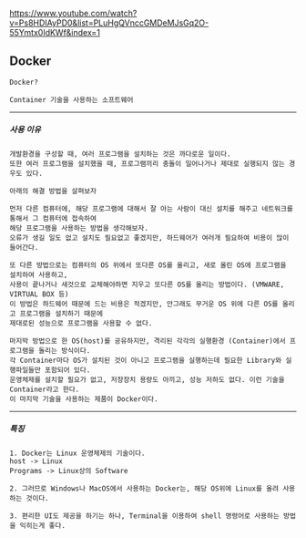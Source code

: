 https://www.youtube.com/watch?v=Ps8HDIAyPD0&list=PLuHgQVnccGMDeMJsGq2O-55Ymtx0IdKWf&index=1

<h2> Docker </h2>

    Docker?
    
    Container 기술을 사용하는 소프트웨어

---
    
<h5> 사용 이유 </h5>
    
    개발환경을 구성할 때, 여러 프로그램을 설치하는 것은 까다로운 일이다.
    또한 여러 프로그램을 설치했을 때, 프로그램끼리 충돌이 일어나거나 제대로 실행되지 않는 경우도 있다.
    
    아래의 해결 방법을 살펴보자

    먼저 다른 컴퓨터에, 해당 프로그램에 대해서 잘 아는 사람이 대신 설치를 해주고 네트워크를 통해서 그 컴퓨터에 접속하여
    해당 프로그램을 사용하는 방법을 생각해보자. 
    오류가 생길 일도 없고 설치도 필요없고 좋겠지만, 하드웨어가 여러개 필요하여 비용이 많이 들어간다.

    또 다른 방법으로는 컴퓨터의 OS 위에서 또다른 OS를 올리고, 새로 올린 OS에 프로그램을 설치하여 사용하고,
    사용이 끝나거나 새것으로 교체해야하면 지우고 또다른 OS를 올리는 방법이다. (VMWARE, VIRTUAL BOX 등)
    이 방법은 하드웨어 때문에 드는 비용은 적겠지만, 안그래도 무거운 OS 위에 다른 OS를 올리고 프로그램을 설치하기 때문에
    제대로된 성능으로 프로그램을 사용할 수 없다.

    마지막 방법으로 한 OS(host)를 공유하지만, 격리된 각각의 실행환경 (Container)에서 프로그램을 돌리는 방식이다.
    각 Container마다 OS가 설치된 것이 아니고 프로그램을 실행하는데 필요한 Library와 실행파일들만 포함되어 있다.
    운영체제를 설치할 필요가 없고, 저장장치 용량도 아끼고, 성능 저하도 없다. 이런 기술을 Container라고 한다.
    이 마지막 기술을 사용하는 제품이 Docker이다.

---

<h5> 특징 </h5>

    1. Docker는 Linux 운영체제의 기술이다.
    host -> Linux
    Programs -> Linux상의 Software

    2. 그러므로 Windows나 MacOS에서 사용하는 Docker는, 해당 OS위에 Linux를 올려 사용하는 것이다.

    3. 편리한 UI도 제공을 하기는 하나, Terminal을 이용하여 shell 명령어로 사용하는 방법을 익히는게 좋다.